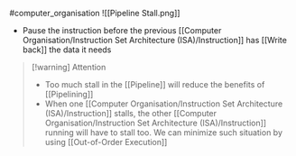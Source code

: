 #computer_organisation 
![[Pipeline Stall.png]] 
- Pause the instruction before the previous [[Computer Organisation/Instruction Set Architecture (ISA)/Instruction]] has [[Write back]] the data it needs

> [!warning] Attention
> - Too much stall in the [[Pipeline]] will reduce the benefits of [[Pipelining]]
> - When one [[Computer Organisation/Instruction Set Architecture (ISA)/Instruction]] stalls, the other [[Computer Organisation/Instruction Set Architecture (ISA)/Instruction]] running will have to stall too. We can minimize such situation by using [[Out-of-Order Execution]]
